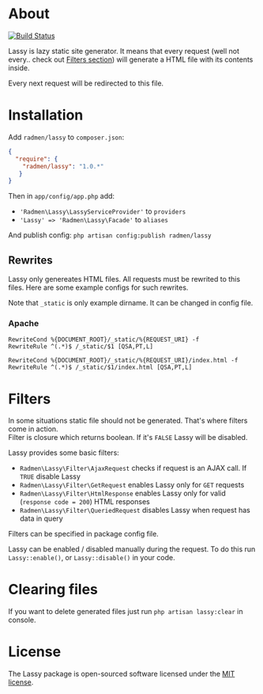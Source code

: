 # About

[![Build Status](https://api.travis-ci.org/radmen/lassy.png)](https://travis-ci.org/radmen/lassy)

Lassy is lazy static site generator. It means that every request (well not every.. check out [Filters section](#filters)) will generate a HTML file with its contents inside.

Every next request will be redirected to this file.

# Installation

Add `radmen/lassy` to `composer.json`:

```json
{
  "require": {
    "radmen/lassy": "1.0.*"
   }
}
```

Then in `app/config/app.php` add:

* `'Radmen\Lassy\LassyServiceProvider'` to `providers`
* `'Lassy' => 'Radmen\Lassy\Facade'` to `aliases`

And publish config: `php artisan config:publish radmen/lassy`

## Rewrites

Lassy only genereates HTML files. All requests must be rewrited to this files.
Here are some example configs for such rewrites.

Note that `_static` is only example dirname. It can be changed in config file.

### Apache

```
RewriteCond %{DOCUMENT_ROOT}/_static/%{REQUEST_URI} -f
RewriteRule ^(.*)$ /_static/$1 [QSA,PT,L]

RewriteCond %{DOCUMENT_ROOT}/_static/%{REQUEST_URI}/index.html -f
RewriteRule ^(.*)$ /_static/$1/index.html [QSA,PT,L]
```

# Filters
  
In some situations static file should not be generated. That's where filters come in action.  
Filter is closure which returns boolean. If it's `FALSE` Lassy will be disabled.

Lassy provides some basic filters:

* `Radmen\Lassy\Filter\AjaxRequest` checks if request is an AJAX call. If `TRUE` disable Lassy
* `Radmen\Lassy\Filter\GetRequest` enables Lassy only for `GET` requests
* `Radmen\Lassy\Filter\HtmlResponse` enables Lassy only for valid (`response code = 200`) HTML responses
* `Radmen\Lassy\Filter\QueriedRequest` disables Lassy when request has data in query

Filters can be specified in package config file.

Lassy can be enabled / disabled manually during the request. To do this run `Lassy::enable()`, or `Lassy::disable()` in your code.

# Clearing files

If you want to delete generated files just run `php artisan lassy:clear` in console.

# License 

The Lassy package is open-sourced software licensed under the [MIT license](http://opensource.org/licenses/MIT).
